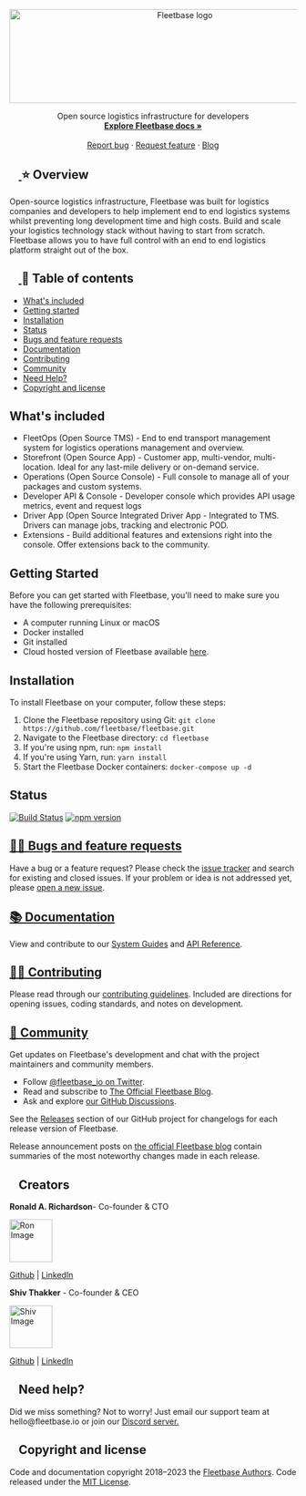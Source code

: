 <div id="readme" class="Box-body readme blob js-code-block-container p-5 p-xl-6 gist-border-0">
  <article class="markdown-body entry-content container-lg" itemprop="text">
    <p align="center" dir="auto">
      <a href="https://fleetbase.io" rel="nofollow">
        <img src="https://user-images.githubusercontent.com/58805033/191936702-fed04b0f-7966-4041-96d0-95e27bf98248.png" alt="Fleetbase logo" width="600" height="165" style="max-width: 100%;">
      </a>
    </p>
    <p align="center" dir="auto">
      Open source logistics infrastructure for developers
      <br>
      <a href="https://docs.fleetbase.dev/api" rel="nofollow"><strong>Explore Fleetbase docs »</strong></a>
      <br>
      <br>
      <a href="https://github.com/fleetbase/fleetbase/issues">Report bug</a>
      ·
      <a href="https://github.com/fleetbase/fleetbase/issues">Request feature</a>
      ·
      <a href="https://www.fleetbase.io/blog-2" rel="nofollow">Blog</a>
    </p>
    <h2 dir="auto">
      <a id="user-content-bootstrap-5" class="anchor" aria-hidden="true" href="#bootstrap-5">
        <svg class="octicon octicon-link" viewBox="0 0 16 16" version="1.1" width="16" height="16" aria-hidden="true">
          <path fill-rule="evenodd"></path>
        </svg>
      </a>
      ⭐ Overview
    </h2>
    <p dir="auto">
      Open-source logistics infrastructure, Fleetbase was built for logistics companies and developers to help implement end to end logistics systems whilst preventing long development time and high costs. Build and scale your logistics technology stack without having to start from scratch. Fleetbase allows you to have full control with an end to end logistics platform straight out of the box.
    </p>
    <h2 dir="auto">
      <a id="user-content-table-of-contents" class="anchor" aria-hidden="true" href="#table-of-contents">
        <svg class="octicon octicon-link" viewBox="0 0 16 16" version="1.1" width="16" height="16" aria-hidden="true">
          <path fill-rule="evenodd"></path>
        </svg>
      </a>
      📖 Table of contents
    </h2>
    <ul dir="auto">
      <li><a href="#whats-included">What's included</a></li>
      <li><a href="#getting-started">Getting started</a></li>
      <li><a href="#installation">Installation</a></li>
      <li><a href="#status">Status</a></li>
      <li><a href="#bugs-and-feature-requests">Bugs and feature requests</a></li>
      <li><a href="#documentation">Documentation</a></li>
      <li><a href="#contributing">Contributing</a></li>
      <li><a href="#community">Community</a></li>
      <li><a href="#need-help">Need Help?</a></li>
      <li><a href="#copyright-and-license">Copyright and license</a></li>
    </ul>
    <h2>What's included</h2>      
<ul>
  <li>FleetOps (Open Source TMS) - End to end transport management system for logistics operations management and overview.</li>
  <li>Storefront (Open Source App) - Customer app, multi-vendor, multi-location. Ideal for any last-mile delivery or on-demand service.</li>
  <li>Operations (Open Source Console) - Full console to manage all of your packages and custom systems.</li>
  <li>Developer API & Console - Developer console which provides API usage metrics, event and request logs</li>
  <li>Driver App (Open Source Integrated Driver App - Integrated to TMS. Drivers can manage jobs, tracking and electronic POD.</li>
  <li>Extensions - Build additional features and extensions right into the console. Offer extensions back to the community. </li>
</ul>     
<h2>Getting Started</h2>
<p>Before you can get started with Fleetbase, you'll need to make sure you have the following prerequisites:</p>
<ul>
  <li>A computer running Linux or macOS</li>
  <li>Docker installed</li>
  <li>Git installed </li>
  <li>Cloud hosted version of Fleetbase available <a href="https://console.fleetbase.io/onboard">here</a>.</li>
</ul>
      
<h2>Installation</h2>
<p>To install Fleetbase on your computer, follow these steps:</p>
<ol>
  <li>Clone the Fleetbase repository using Git: <code>git clone https://github.com/fleetbase/fleetbase.git</code></li>
  <li>Navigate to the Fleetbase directory: <code>cd fleetbase</code></li>
  <li>If you're using npm, run: <code>npm install</code></li>
  <li>If you're using Yarn, run: <code>yarn install</code></li>
  <li>Start the Fleetbase Docker containers: <code>docker-compose up -d</code></li>
</ol>
      
<h2>Status</h2>
<p><a href="https://github.com/twbs/bootstrap/actions?query=workflow%3AJS+Tests+branch%3Amain"><img src="https://img.shields.io/github/actions/workflow/status/twbs/bootstrap/js.yml?branch=main&amp;label=JS%20Tests&amp;logo=github" alt="Build Status"></a>
<a href="https://www.npmjs.com/package/bootstrap" rel="nofollow"><img src="https://img.shields.io/npm/v/bootstrap?logo=npm&amp;logoColor=fff" alt="npm version"></a></p>

<h2><a id="bugs-and-feature-requests" href="#bugs-and-feature-requests">🙋‍♂️ Bugs and feature requests</a></h2>
<p>Have a bug or a feature request? Please check the <a href="https://github.com/fleetbase/fleetbase/issues">issue tracker</a> and search for existing and closed issues. If your problem or idea is not addressed yet, please <a href="https://github.com/fleetbase/fleetbase/issues/new">open a new issue</a>.</p>
      
<h2><a id="documentation" href="#documentation">📚 Documentation</a></h2>
<p>View and contribute to our <a href="https://github.com/fleetbase/guides">System Guides</a> and <a href="https://github.com/fleetbase/api-reference">API Reference</a>.</p>
      
<h2><a id="contributing" href="#contributing">👨‍💻 Contributing</a></h2>
<p>Please read through our <a href="https://github.com/twbs/bootstrap/blob/main/.github/CONTRIBUTING.md">contributing guidelines</a>. Included are directions for opening issues, coding standards, and notes on development.</p>
      
<h2><a id="community" href="#community">👥 Community</a></h2>
<p>Get updates on Fleetbase's development and chat with the project maintainers and community members.</p>
<ul>
  <li>Follow <a href="https://twitter.com/fleetbase_io">@fleetbase_io on Twitter</a>.</li>
  <li>Read and subscribe to <a href="https://www.fleetbase.io/blog-2">The Official Fleetbase Blog</a>.</li>
  <li>Ask and explore <a href="https://github.com/orgs/fleetbase/discussions">our GitHub Discussions</a>.</li>
</ul>
<p dir="auto">See the <a href="https://github.com/fleetbase/fleetbase/releases">Releases</a> section of our GitHub project for changelogs for each release version of Fleetbase.</p>
<p>Release announcement posts on <a href="https://www.fleetbase.io/blog-2" rel="nofollow">the official Fleetbase blog</a> contain summaries of the most noteworthy changes made in each release.</p>

<h2 dir="auto"><a id="user-content-creators" class="anchor" aria-hidden="true" href="#creators"><svg class="octicon octicon-link" viewBox="0 0 16 16" version="1.1" width="16" height="16" aria-hidden="true"><path fill-rule="evenodd"></path></svg></a>Creators</h2>
        
<p dir="auto"><strong>Ronald A. Richardson</strong>- Co-founder &amp; CTO</p>
<img src="https://user-images.githubusercontent.com/58805033/230263021-212f2553-1269-473d-be94-313cb3eecfa5.png" alt="Ron Image" width="75" height="75" style="max-width: 100%;">          
<p><a href="https://github.com/orgs/fleetbase/people/roncodes">Github</a> | <a href="https://www.linkedin.com/in/ronald-a-richardson/">LinkedIn</a></p>
                   
<p dir="auto"><strong>Shiv Thakker</strong> - Co-founder &amp; CEO</p>
<img src="https://user-images.githubusercontent.com/58805033/230262598-1ce6d0cc-fb65-41f9-8384-5cf5cbf369c7.png" alt="Shiv Image" width="75" height="75" style="max-width: 100%;">  
<p><a href="https://github.com/orgs/fleetbase/people/shivthakker">Github</a> | <a href="https://www.linkedin.com/in/shivthakker/">LinkedIn</a></p>

<h2 dir="auto"><a id="user-content-community" class="anchor" aria-hidden="true" href="#need-help"><svg class="octicon octicon-link" viewBox="0 0 16 16" version="1.1" width="16" height="16" aria-hidden="true"><path fill-rule="evenodd" ></path></svg></a>Need help?</h2>
<p dir="auto">Did we miss something? Not to worry! Just email our support team at hello@fleetbase.io or join our <a href="https://discord.gg/V39d5X9z">Discord server.</a></p>
      
<h2 dir="auto"><a id="user-content-copyright-and-license" class="anchor" aria-hidden="true" href="#copyright-and-license"><svg class="octicon octicon-link" viewBox="0 0 16 16" version="1.1" width="16" height="16" aria-hidden="true"><path fill-rule="evenodd"></path></svg></a>Copyright and license</h2>
<p dir="auto">Code and documentation copyright 2018–2023 the <a href="https://github.com/fleetbase/fleetbase/graphs/contributors">Fleetbase Authors</a>. Code released under the <a href="https://github.com/fleetbase/storefront-app/blob/main/LICENSE.md">MIT License</a>.</p>

